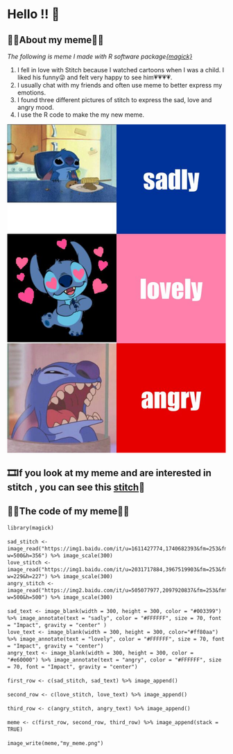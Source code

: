 # Hello !! 👋
 
## 🔵🔵About my meme🔵🔵 

*The following is meme I made with R software package[{magick}](https://cran.r-project.org/web/packages/magick/vignettes/intro.html)*

1. I fell in love with Stitch because I watched cartoons when I was a child. I liked his funny😜 and felt very happy to see him💗💗💗💗.
2. I usually chat with my friends and often use meme to better express my emotions.
3. I found three different pictures of stitch to express the sad, love and angry mood.
4. I use the R code to make the my new meme.


![](my_meme.png)

## 🎞If you look at my meme and are interested in stitch , you can see this [stitch](https://www.youtube.com/watch?v=4k9i2U77Qfw)💖

## 🔵🔵The code of my meme🔵🔵
```
library(magick)

sad_stitch <- image_read("https://img1.baidu.com/it/u=1611427774,1740682393&fm=253&fmt=auto&app=138&f=JPEG?w=500&h=356") %>% image_scale(300)
love_stitch <- image_read("https://img1.baidu.com/it/u=2031717884,3967519903&fm=253&fmt=auto&app=138&f=PNG?w=229&h=227") %>% image_scale(300)
angry_stitch <- image_read("https://img2.baidu.com/it/u=505077977,2097920837&fm=253&fmt=auto&app=138&f=JPEG?w=500&h=500") %>% image_scale(300)

sad_text <- image_blank(width = 300, height = 300, color = "#003399") %>% image_annotate(text = "sadly", color = "#FFFFFF", size = 70, font = "Impact", gravity = "center" )
love_text <- image_blank(width = 300, height = 300, color="#ff80aa") %>% image_annotate(text = "lovely", color = "#FFFFFF", size = 70, font = "Impact", gravity = "center")
angry_text <- image_blank(width = 300, height = 300, color = "#e60000") %>% image_annotate(text = "angry", color = "#FFFFFF", size = 70, font = "Impact", gravity = "center")

first_row <- c(sad_stitch, sad_text) %>% image_append()

second_row <- c(love_stitch, love_text) %>% image_append()

third_row <- c(angry_stitch, angry_text) %>% image_append()

meme <- c(first_row, second_row, third_row) %>% image_append(stack = TRUE)

image_write(meme,"my_meme.png")

```
